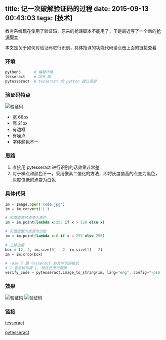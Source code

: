 title: 记一次破解验证码的过程
date: 2015-09-13 00:43:03
tags: [技术]
---
教务系统现在使用了验证码，原来的抢课脚本不能用了，于是最近写了一个新的[抢课脚本](https://github.com/luosch/crack-sysu-uems)

本文是关于如何对验证码进行识别，具体抢课的功能代码请点击上面的链接查看


<!-- more -->

### 环境
``` python
python3      # 编程环境 
tesseract    # OCR 库
pytesseract  # tesseract 的 python 接口调用
```

### 验证码特点
![验证码](/resource/15.jpg)

- 宽 68px
- 高 21px
- 有边框
- 有噪点
- 字体颜色不一

### 思路
1. 直接用 pytesseract 进行识别的话效果非常差
2. 对于噪点和颜色不一，采用像素二值化的方法，即将灰度值高的点变为黑色，灰度值低的点变为白色

### 具体代码
``` python
im = Image.open('code.jpg')
im = im.convert('L')

# 灰度值高的点变为黑色
im = im.point(lambda x:255 if x > 128 else x)

# 灰度值低的点变为白色
im = im.point(lambda x:0 if x < 255 else 255)
    
# 去除边框
box = (2, 2, im.size[0] - 2, im.size[1] - 2)
im = im.crop(box)
	
# -psm 7 是 tesseract 的文字识别模式
# J 容易识别成 ], 故在此进行替换
verify_code = pytesseract.image_to_string(im, lang="eng", config="-psm 7").replace(']', 'J')
```

### 效果
![验证码](/resource/15.jpg)
![验证码](/resource/16.jpg)

### 链接

[tesseract](https://github.com/tesseract-ocr/tesseract)

[pytesseract](https://github.com/madmaze/pytesseract)
